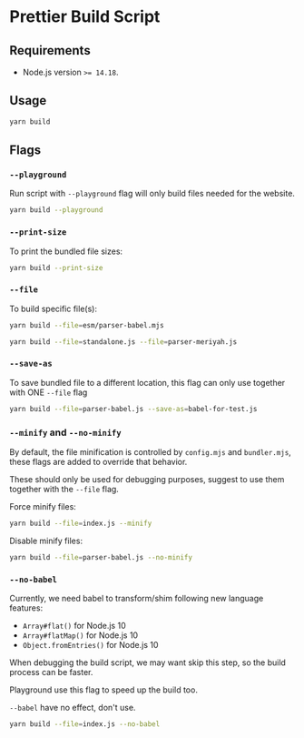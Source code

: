 # Prettier Build Script

## Requirements

- Node.js version `>= 14.18`.

## Usage

```sh
yarn build
```

## Flags

### `--playground`

Run script with `--playground` flag will only build files needed for the website.

```sh
yarn build --playground
```

### `--print-size`

To print the bundled file sizes:

```sh
yarn build --print-size
```

### `--file`

To build specific file(s):

```sh
yarn build --file=esm/parser-babel.mjs
```

```sh
yarn build --file=standalone.js --file=parser-meriyah.js
```

### `--save-as`

To save bundled file to a different location, this flag can only use together with ONE `--file` flag

```sh
yarn build --file=parser-babel.js --save-as=babel-for-test.js
```

### `--minify` and `--no-minify`

By default, the file minification is controlled by `config.mjs` and `bundler.mjs`, these flags are added to override that behavior.

These should only be used for debugging purposes, suggest to use them together with the `--file` flag.

Force minify files:

```sh
yarn build --file=index.js --minify
```

Disable minify files:

```sh
yarn build --file=parser-babel.js --no-minify
```

### `--no-babel`

Currently, we need babel to transform/shim following new language features:

- `Array#flat()` for Node.js 10
- `Array#flatMap()` for Node.js 10
- `Object.fromEntries()` for Node.js 10

When debugging the build script, we may want skip this step, so the build process can be faster.

Playground use this flag to speed up the build too.

`--babel` have no effect, don't use.

```sh
yarn build --file=index.js --no-babel
```
